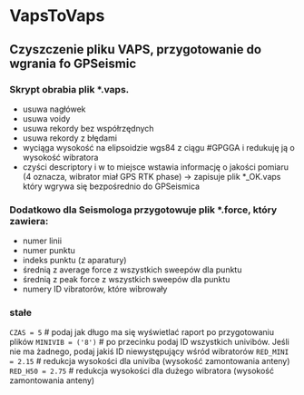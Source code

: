 # VapsToVaps
## Czyszczenie pliku VAPS, przygotowanie do wgrania fo GPSeismic

### Skrypt obrabia plik *.vaps. 
- usuwa nagłówek
- usuwa voidy
- usuwa rekordy bez współrzędnych
- usuwa rekordy z błędami
- wyciąga wysokość na elipsoidzie wgs84 z ciągu #GPGGA i redukuję ją o wysokość wibratora
- czyści descriptory i w to miejsce wstawia informację o jakości pomiaru (4 oznacza, wibrator miał GPS RTK phase)
-> zapisuje plik *_OK.vaps który wgrywa się bezpośrednio do GPSeismica

### Dodatkowo dla Seismologa przygotowuje plik *.force, który zawiera:
- numer linii
- numer punktu
- indeks punktu (z aparatury)
- średnią z average force z wszystkich sweepów dla punktu
- średnią z peak force z wszystkich sweepów dla punktu
- numery ID vibratorów, które wibrowały

### stałe
`CZAS = 5`  # podaj jak długo ma się wyświetlać raport po przygotowaniu plików
`MINIVIB = ('8')`  # po przecinku podaj ID wszystkich univibów. Jeśli nie ma żadnego, podaj jakiś ID niewystępujący wśród wibratorów
`RED_MINI = 2.15`  # redukcja wysokości dla univiba (wysokość zamontowania anteny)
`RED_H50 = 2.75`  # redukcja wysokości dla dużego wibratora (wysokość zamontowania anteny)
